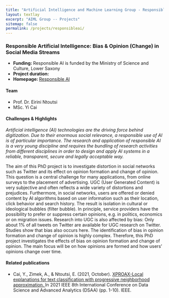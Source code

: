 ```yaml
---
title: "Artificial Intelligence and Machine Learning Group - Responsible AI project"
layout: textlay
excerpt: "AIML Group -- Projects"
sitemap: false
permalink: /projects/responsibleai/
---
```


### Responsible Artificial Intelligence: Bias & Opinion (Change) in Social Media Streams

- <b>Funding: </b> Responsible AI is funded by the Ministry of Science and Culture, Lower Saxony
- <b>Project duration: </b> 
- <b>Homepage: </b> <a href="https://verantwortungsvolleki.de/en/">Responsible AI </a>

#### Team
- Prof. Dr. Eirini Ntoutsi
- MSc. Yi Cai

#### Challenges & Highlights
<i>Artificial intelligence (AI) technologies are the driving force behind digitization. Due to their enormous social relevance, a responsible use of AI is of particular importance. The research and application of responsible AI is a very young discipline and requires the bundling of research activities from different disciplines in order to design and apply AI systems in a reliable, transparent, secure and legally acceptable way. </i>

The aim of this PhD project is to investigate distortion in social networks such as Twitter and its effect on opinion formation and change of opinion. This question is a central challenge for many applications, from online surveys to the placement of advertising. UGC (User Generated Content) is very subjective and often reflects a wide variety of distortions and prejudices. Furthermore, in social networks, users are offered or denied content by AI algorithms based on user information such as their location, click behavior and search history. The result is isolation in cultural or ideological bubbles (filter bubble). In principle, service providers have the possibility to prefer or suppress certain opinions, e.g. in politics, economics or on migration issues. Research into UGC is also affected by bias: Only about 1% of all tweets on Twitter are available for UGC research on Twitter. Studies show that bias also occurs here. The identification of bias in opinion formation and change of opinion is highly complex. Therefore, this PhD project investigates the effects of bias on opinion formation and change of opinion. The main focus will be on how opinions are formed and how users’ opinions change over time.

#### Related publications
- Cai, Y., Zimek, A., & Ntoutsi, E. (2021, October). <a href = "https://doi.org/10.1109/DSAA53316.2021.9564153">XPROAX-Local explanations for text classification with progressive neighborhood approximation. </a> In 2021 IEEE 8th International Conference on Data Science and Advanced Analytics (DSAA) (pp. 1-10). IEEE. 
